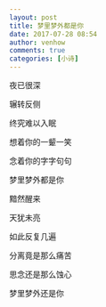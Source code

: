 ```yaml
---
layout: post
title: 梦里梦外都是你
date: 2017-07-28 08:54
author: venhow
comments: true
categories: [小诗]
---
```

夜已很深

辗转反侧

终究难以入眠

想着你的一颦一笑

念着你的字字句句

梦里梦外都是你

黯然醒来

天犹未亮

如此反复几遍

分离竟是那么痛苦

思念还是那么蚀心

梦里梦外还是你
